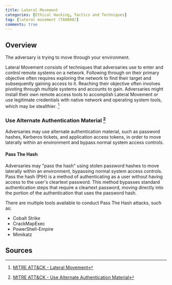 ```yaml
---
title: Lateral Movement
categories: [Ethical Hacking, Tactics and Techniques]
tag: [lateral movement (TA0008)]
comments: true
---
```


## Overview

The adversary is trying to move through your environment.

Lateral Movement consists of techniques that adversaries use to enter and control remote systems on a network. Following through on their primary objective often requires exploring the network to find their target and subsequently gaining access to it. Reaching their objective often involves pivoting through multiple systems and accounts to gain. Adversaries might install their own remote access tools to accomplish Lateral Movement or use legitimate credentials with native network and operating system tools, which may be stealthier. [^1]

### Use Alternate Authentication Material [^2]

Adversaries may use alternate authentication material, such as password hashes, Kerberos tickets, and application access tokens, in order to move laterally within an environment and bypass normal system access controls.

#### Pass The Hash

Adversaries may "pass the hash" using stolen password hashes to move laterally within an environment, bypassing normal system access controls. Pass the hash (PtH) is a method of authenticating as a user without having access to the user's cleartext password. This method bypasses standard authentication steps that require a cleartext password, moving directly into the portion of the authentication that uses the password hash.

There are multiple tools available to conduct Pass The Hash attacks, such as:

- Cobalt Strike
- CrackMapExec
- PowerShell-Empire
- Mimikatz

## Sources

[^1]: [MITRE ATT&CK - Lateral Movement](https://attack.mitre.org/tactics/TA0008/)
[^2]: [MITRE ATT&CK - Use Alternate Authentication Material](https://attack.mitre.org/techniques/T1550/)
